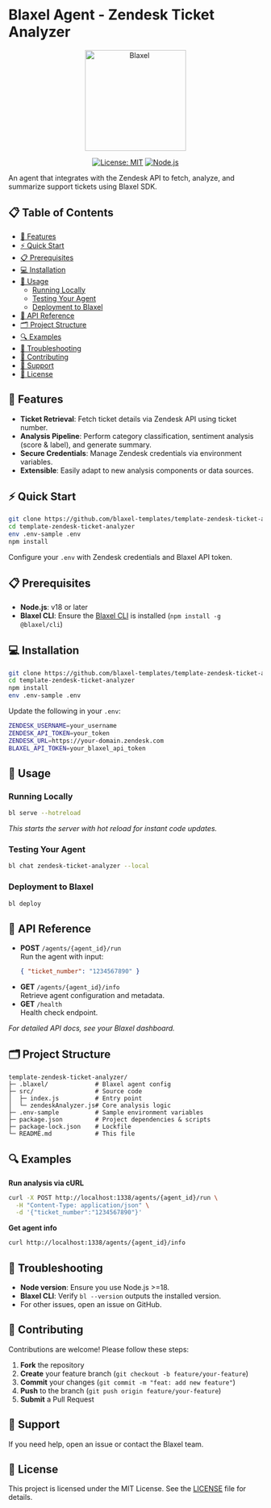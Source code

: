 # Blaxel Agent - Zendesk Ticket Analyzer

<div align="center">
  <img src="https://blaxel.ai/logo.png" alt="Blaxel" width="200"/>
  
  [![License: MIT](https://img.shields.io/badge/License-MIT-yellow.svg)](https://opensource.org/licenses/MIT)
  [![Node.js](https://img.shields.io/badge/Node.js-%3E=18-brightgreen.svg)](https://nodejs.org/)
</div>

An agent that integrates with the Zendesk API to fetch, analyze, and summarize support tickets using Blaxel SDK.

## 📋 Table of Contents

- [🚀 Features](#-features)
- [⚡️ Quick Start](#-quick-start)
- [📋 Prerequisites](#-prerequisites)
- [💻 Installation](#-installation)
- [🧩 Usage](#-usage)
  - [Running Locally](#running-locally)
  - [Testing Your Agent](#testing-your-agent)
  - [Deployment to Blaxel](#deployment-to-blaxel)
- [📖 API Reference](#-api-reference)
- [🗂️ Project Structure](#️-project-structure)
- [🔍 Examples](#-examples)
- [🐞 Troubleshooting](#-troubleshooting)
- [🤝 Contributing](#-contributing)
- [💬 Support](#-support)
- [📄 License](#-license)

## 🚀 Features

- **Ticket Retrieval**: Fetch ticket details via Zendesk API using ticket number.  
- **Analysis Pipeline**: Perform category classification, sentiment analysis (score & label), and generate summary.  
- **Secure Credentials**: Manage Zendesk credentials via environment variables.  
- **Extensible**: Easily adapt to new analysis components or data sources.

## ⚡️ Quick Start

```bash
git clone https://github.com/blaxel-templates/template-zendesk-ticket-analyzer.git
cd template-zendesk-ticket-analyzer
env .env-sample .env
npm install
```

Configure your `.env` with Zendesk credentials and Blaxel API token.

## 📋 Prerequisites

- **Node.js**: v18 or later  
- **Blaxel CLI**: Ensure the [Blaxel CLI](https://github.com/blaxel-ai/toolkit) is installed (`npm install -g @blaxel/cli`)

## 💻 Installation

```bash
git clone https://github.com/blaxel-templates/template-zendesk-ticket-analyzer.git
cd template-zendesk-ticket-analyzer
npm install
env .env-sample .env
```

Update the following in your `.env`:  
```bash
ZENDESK_USERNAME=your_username
ZENDESK_API_TOKEN=your_token
ZENDESK_URL=https://your-domain.zendesk.com
BLAXEL_API_TOKEN=your_blaxel_api_token
```

## 🧩 Usage

### Running Locally

```bash
bl serve --hotreload
```

_This starts the server with hot reload for instant code updates._

### Testing Your Agent

```bash
bl chat zendesk-ticket-analyzer --local
```

### Deployment to Blaxel

```bash
bl deploy
```

## 📖 API Reference

- **POST** `/agents/{agent_id}/run`  
  Run the agent with input:  
  ```json
  { "ticket_number": "1234567890" }
  ```
- **GET** `/agents/{agent_id}/info`  
  Retrieve agent configuration and metadata.
- **GET** `/health`  
  Health check endpoint.

_For detailed API docs, see your Blaxel dashboard._

## 🗂️ Project Structure

```
template-zendesk-ticket-analyzer/
├─ .blaxel/             # Blaxel agent config
├─ src/                 # Source code
│  ├─ index.js          # Entry point
│  └─ zendeskAnalyzer.js# Core analysis logic
├─ .env-sample          # Sample environment variables
├─ package.json         # Project dependencies & scripts
├─ package-lock.json    # Lockfile
└─ README.md            # This file
```

## 🔍 Examples

**Run analysis via cURL**
```bash
curl -X POST http://localhost:1338/agents/{agent_id}/run \
  -H "Content-Type: application/json" \
  -d '{"ticket_number":"1234567890"}'
```

**Get agent info**
```bash
curl http://localhost:1338/agents/{agent_id}/info
```

## 🐞 Troubleshooting

- **Node version**: Ensure you use Node.js >=18.  
- **Blaxel CLI**: Verify `bl --version` outputs the installed version.  
- For other issues, open an issue on GitHub.

## 🤝 Contributing

Contributions are welcome! Please follow these steps:

1. **Fork** the repository  
2. **Create** your feature branch (`git checkout -b feature/your-feature`)  
3. **Commit** your changes (`git commit -m "feat: add new feature"`)  
4. **Push** to the branch (`git push origin feature/your-feature`)  
5. **Submit** a Pull Request

## 💬 Support

If you need help, open an issue or contact the Blaxel team.

## 📄 License

This project is licensed under the MIT License. See the [LICENSE](LICENSE) file for details.
